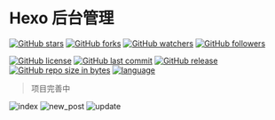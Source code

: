 # Hexo 后台管理
[![GitHub stars](https://img.shields.io/github/stars/itning/hexo-admin.svg?style=social&label=Stars)]()
[![GitHub forks](https://img.shields.io/github/forks/itning/hexo-admin.svg?style=social&label=Fork)]()
[![GitHub watchers](https://img.shields.io/github/watchers/itning/hexo-admin.svg?style=social&label=Watch)]()
[![GitHub followers](https://img.shields.io/github/followers/itning.svg?style=social&label=Follow)]()

[![GitHub license](https://img.shields.io/github/license/itning/hexo-admin.svg)](https://github.com/itning/hexo-admin/blob/master/LICENSE)
[![GitHub last commit](https://img.shields.io/github/last-commit/itning/hexo-admin.svg)]()
[![GitHub release](https://img.shields.io/github/release/itning/hexo-admin.svg)]()
[![GitHub repo size in bytes](https://img.shields.io/github/repo-size/itning/hexo-admin.svg)]()
[![language](https://img.shields.io/badge/language-JAVA-orange.svg)]()


> 项目完善中

![index](https://github.com/itning/hexo-admin/blob/master/pic/index.png)
![new_post](https://github.com/itning/hexo-admin/blob/master/pic/new_post.png)
![update](https://github.com/itning/hexo-admin/blob/master/pic/update.png)